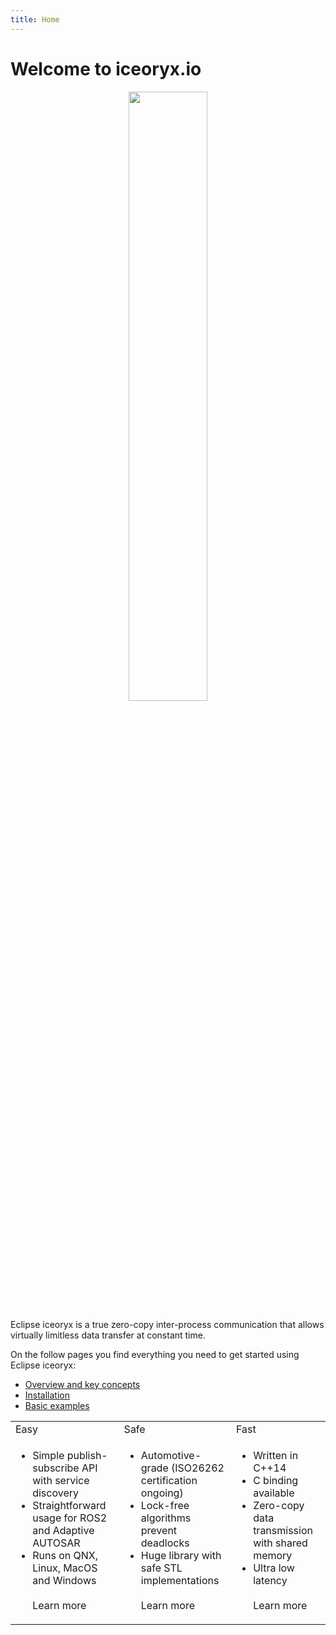 ```yaml
---
title: Home
---
```

# Welcome to iceoryx.io

<p align="center">
    <img src="https://user-images.githubusercontent.com/8661268/70233652-4aa6d180-175f-11ea-8524-2344e0d3935c.png"
        width="50%">
</p>

Eclipse iceoryx is a true zero-copy inter-process communication that allows virtually limitless data transfer at constant time.

On the follow pages you find everything you need to get started using Eclipse iceoryx:

* [Overview and key concepts](getting-started/overview.md)
* [Installation](getting-started/installation.md)
* [Basic examples](getting-started/basic-examples.md)

<table>
<tr>
<td>Easy</td>
<td>Safe</td>
<td>Fast</td>
</tr>
<tr>
<td>
<ul>
<li>Simple publish-subscribe API with service discovery</li>
<li>Straightforward usage for ROS2 and Adaptive AUTOSAR</li>
<li>Runs on QNX, Linux, MacOS and Windows</li>
<br>
Learn more
</ul>
</td>
<td>
<ul>
<li>Automotive-grade (ISO26262 certification ongoing)</li>
<li>Lock-free algorithms prevent deadlocks</li>
<li>Huge library with safe STL implementations</li>
<br>
Learn more
</ul>
</td>

<td>
<ul>
<li>Written in C++14</li>
<li>C binding available</li>
<li>Zero-copy data transmission with shared memory</li>
<li>Ultra low latency</li>
<br>
Learn more
</ul>
</td>
</tr>
</table>
